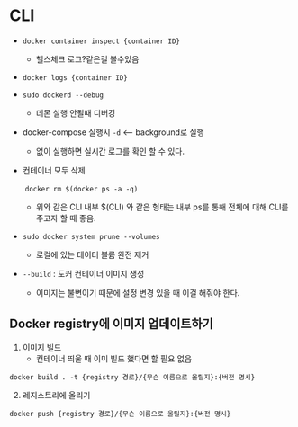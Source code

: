 # CLI

* `docker container inspect {container ID}`
  * 헬스체크 로그?같은걸 볼수있음



* `docker logs {container ID}`



* `sudo dockerd --debug`
  * 데몬 실행 안될때 디버깅



* docker-compose 실행시 `-d` <-- background로 실행
  * 없이 실행하면 실시간 로그를 확인 할 수 있다.



* 컨테이너 모두 삭제

  ​	`docker rm $(docker ps -a -q)`
  
  * 위와 같은 CLI 내부 $(CLI) 와 같은 형태는 내부 ps를 통해 전체에 대해 CLI를 주고자 할 때 좋음.



* `sudo docker system prune --volumes`
  * 로컬에 있는 데이터 볼륨 완전 제거



* `--build` : 도커 컨테이너 이미지 생성
  * 이미지는 불변이기 때문에 설정 변경 있을 때 이걸 해줘야 한다.



## Docker registry에 이미지 업데이트하기

1. 이미지 빌드
   * 컨테이너 띄울 때 이미 빌드 했다면 할 필요 없음

```
docker build . -t {registry 경로}/{무슨 이름으로 올릴지}:{버전 명시}
```

2. 레지스트리에 올리기

```
docker push {registry 경로}/{무슨 이름으로 올릴지}:{버전 명시}
```

